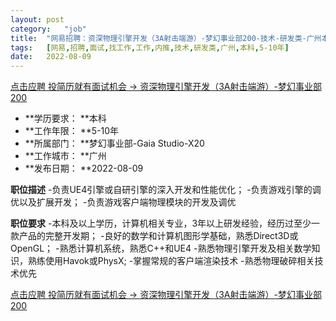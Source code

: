 ```yaml
---
layout:	post
category:	"job"
title:	"网易招聘：资深物理引擎开发（3A射击端游）-梦幻事业部200-技术-研发类-广州本科5-10年"
tags:	[网易,招聘,面试,找工作,工作,内推,技术,研发类,广州,本科,5-10年]
date:	2022-08-09
---
```


[点击应聘 投简历就有面试机会 -> 资深物理引擎开发（3A射击端游）-梦幻事业部200](http://mobile.bole.netease.com/bole/boleDetail?id=36235&employeeId=346f03c3cda5f04c&key=all)



- **学历要求： **本科
- **工作年限： **5-10年
- **所属部门： **梦幻事业部-Gaia Studio-X20
- **工作城市： **广州
- **发布日期： **2022-08-09



**职位描述**
-负责UE4引擎或自研引擎的深入开发和性能优化；
-负责游戏引擎的调优以及扩展开发；
-负责游戏客户端物理模块的开发及调优




**职位要求**
-本科及以上学历，计算机相关专业，3年以上研发经验，经历过至少一款产品的完整开发期； 
-良好的数学和计算机图形学基础，熟悉Direct3D或OpenGL； 
-熟悉计算机系统，熟悉C++和UE4
-熟悉物理引擎开发及相关数学知识，熟练使用Havok或PhysX; 
-掌握常规的客户端渲染技术
-熟悉物理破碎相关技术优先



[点击应聘 投简历就有面试机会 -> 资深物理引擎开发（3A射击端游）-梦幻事业部200](http://mobile.bole.netease.com/bole/boleDetail?id=36235&employeeId=346f03c3cda5f04c&key=all)